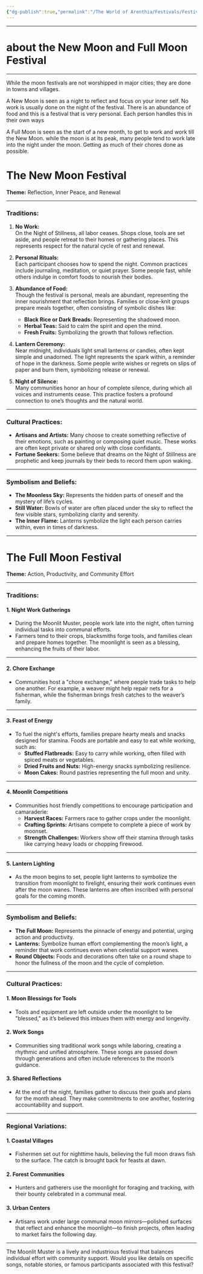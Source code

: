 ```yaml
---
{"dg-publish":true,"permalink":"/The World of Arenthia/Festivals/Festival of the Moons/","tags":["Festivals","New Moon","Moon Cycle","Calander","Full Moon"]}
---
```


---
# about the New Moon and Full Moon Festival
---
While the moon festivals are not worshipped in major cities; they are done in towns and villages. 

A New Moon is seen as a night to reflect and focus on your inner self. No work is usually done on the night of the festival.  There is an abundance of food and this is a festival that is very personal. Each person handles this in their own ways 

A Full Moon is seen as the start of a new month, to get to work and work till the New Moon. while the moon is at its peak, many people tend to work late into the night under the moon. Getting as much of their chores done as possible. 

# The New Moon Festival

**Theme:** Reflection, Inner Peace, and Renewal 

---
### **Traditions:**

1. **No Work:**  
    On the Night of Stillness, all labor ceases. Shops close, tools are set aside, and people retreat to their homes or gathering places. This represents respect for the natural cycle of rest and renewal.
    
2. **Personal Rituals:**  
    Each participant chooses how to spend the night. Common practices include journaling, meditation, or quiet prayer. Some people fast, while others indulge in comfort foods to nourish their bodies.
    
3. **Abundance of Food:**  
    Though the festival is personal, meals are abundant, representing the inner nourishment that reflection brings. Families or close-knit groups prepare meals together, often consisting of symbolic dishes like:
    
    - **Black Rice or Dark Breads:** Representing the shadowed moon.
    - **Herbal Teas:** Said to calm the spirit and open the mind.
    - **Fresh Fruits:** Symbolizing the growth that follows reflection.
4. **Lantern Ceremony:**  
    Near midnight, individuals light small lanterns or candles, often kept simple and unadorned. The light represents the spark within, a reminder of hope in the darkness. Some people write wishes or regrets on slips of paper and burn them, symbolizing release or renewal.
    
5. **Night of Silence:**  
    Many communities honor an hour of complete silence, during which all voices and instruments cease. This practice fosters a profound connection to one’s thoughts and the natural world.
    

---

### **Cultural Practices:**

- **Artisans and Artists:** Many choose to create something reflective of their emotions, such as painting or composing quiet music. These works are often kept private or shared only with close confidants.
- **Fortune Seekers:** Some believe that dreams on the Night of Stillness are prophetic and keep journals by their beds to record them upon waking.

---

### **Symbolism and Beliefs:**

- **The Moonless Sky:** Represents the hidden parts of oneself and the mystery of life’s cycles.
- **Still Water:** Bowls of water are often placed under the sky to reflect the few visible stars, symbolizing clarity and serenity.
- **The Inner Flame:** Lanterns symbolize the light each person carries within, even in times of darkness.

---

# The Full Moon Festival

**Theme:** Action, Productivity, and Community Effort

---

### **Traditions:**

#### **1. Night Work Gatherings**

- During the Moonlit Muster, people work late into the night, often turning individual tasks into communal efforts.
- Farmers tend to their crops, blacksmiths forge tools, and families clean and prepare homes together. The moonlight is seen as a blessing, enhancing the fruits of their labor.

---

#### **2. Chore Exchange**

- Communities host a "chore exchange," where people trade tasks to help one another. For example, a weaver might help repair nets for a fisherman, while the fisherman brings fresh catches to the weaver’s family.

---

#### **3. Feast of Energy**

- To fuel the night's efforts, families prepare hearty meals and snacks designed for stamina. Foods are portable and easy to eat while working, such as:
    - **Stuffed Flatbreads:** Easy to carry while working, often filled with spiced meats or vegetables.
    - **Dried Fruits and Nuts:** High-energy snacks symbolizing resilience.
    - **Moon Cakes:** Round pastries representing the full moon and unity.

---

#### **4. Moonlit Competitions**

- Communities host friendly competitions to encourage participation and camaraderie:
    - **Harvest Races:** Farmers race to gather crops under the moonlight.
    - **Crafting Sprints:** Artisans compete to complete a piece of work by moonset.
    - **Strength Challenges:** Workers show off their stamina through tasks like carrying heavy loads or chopping firewood.

---

#### **5. Lantern Lighting**

- As the moon begins to set, people light lanterns to symbolize the transition from moonlight to firelight, ensuring their work continues even after the moon wanes. These lanterns are often inscribed with personal goals for the coming month.

---

### **Symbolism and Beliefs:**

- **The Full Moon:** Represents the pinnacle of energy and potential, urging action and productivity.
- **Lanterns:** Symbolize human effort complementing the moon’s light, a reminder that work continues even when celestial support wanes.
- **Round Objects:** Foods and decorations often take on a round shape to honor the fullness of the moon and the cycle of completion.

---

### **Cultural Practices:**

#### **1. Moon Blessings for Tools**

- Tools and equipment are left outside under the moonlight to be "blessed," as it’s believed this imbues them with energy and longevity.

#### **2. Work Songs**

- Communities sing traditional work songs while laboring, creating a rhythmic and unified atmosphere. These songs are passed down through generations and often include references to the moon’s guidance.

#### **3. Shared Reflections**

- At the end of the night, families gather to discuss their goals and plans for the month ahead. They make commitments to one another, fostering accountability and support.

---

### **Regional Variations:**

#### **1. Coastal Villages**

- Fishermen set out for nighttime hauls, believing the full moon draws fish to the surface. The catch is brought back for feasts at dawn.

#### **2. Forest Communities**

- Hunters and gatherers use the moonlight for foraging and tracking, with their bounty celebrated in a communal meal.

#### **3. Urban Centers**

- Artisans work under large communal moon mirrors—polished surfaces that reflect and enhance the moonlight—to finish projects, often leading to market fairs the following day.

---

The Moonlit Muster is a lively and industrious festival that balances individual effort with community support. Would you like details on specific songs, notable stories, or famous participants associated with this festival?